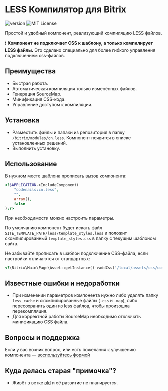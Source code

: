 # LESS Компилятор для Bitrix
![version](https://img.shields.io/badge/version-2.0.0-brightgreen.svg?style=flat-square "Version")
![MIT License](https://img.shields.io/badge/license-MIT-blue.svg?style=flat-square)

Простой и удобный компонент, реализующий компиляцию LESS файлов.

:exclamation: **Компонент не подключает CSS к шаблону, а только компилирует LESS файлы.** Это сделано специально для более гибкого управления подключением css-файлов.

## Преимущества
- Быстрая работа.
- Автоматическая компиляция только изменённых файлов.
- Генерация SourceMap.
- Минификация CSS-кода.
- Управление доступом к компиляции.

## Установка
- Разместить файлы и папаки из репозитория в папку `/bitrix/modules/cn.less`. Компонент появится в списке установленных решений.
- Выполнить установку.

## Использование
В нужном месте шаблона прописать вызов компонента:
```php
<?$APPLICATION->IncludeComponent(
    "codenails:cn.less", 
    "", 
    array(),
    false
);?>
```

При необходимости можно настроить параметры.

По умолчанию компонент будет искать файл `SITE_TEMPLATE_PATH/less/template_styles.less` и положит скомпилированный `template_styles.css` в папку с текущим шаблоном сайта.

Не забывайте прописать в шаблон подключение CSS-файла, если настройки отличаются от стандартных:
```php
<?\Bitrix\Main\Page\Asset::getInstance()->addCss('/local/assets/css/compiled_file.css');?>
```

## Известные ошибки и недоработки
- При изменении параметров компонента нужно либо удалять папку `less_cache` и скомпилированные файлы (`.css` и `.map`), либо пересохранить один из less файлов, чтобы произошла перекомпляция.
- Для корректной работы SourseMap необходимо отключать минификацию CSS файла.

## Вопросы и поддержка
Если у вас возник вопрос, или есть пожелания к улучшению компонента — [воспользуйтесь формой](https://github.com/pafnuty/LessForBitrix/issues)

## Куда делась старая "примочка"?
- Живёт в ветке [old](https://github.com/pafnuty/LessForBitrix/tree/old) и её развитие не планируется.
